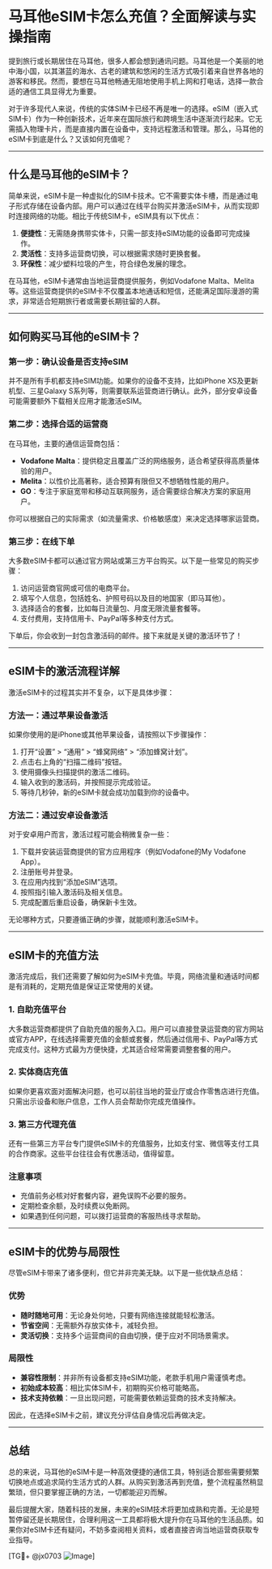 # 马耳他eSIM卡怎么充值？全面解读与实操指南

提到旅行或长期居住在马耳他，很多人都会想到通讯问题。马耳他是一个美丽的地中海小国，以其湛蓝的海水、古老的建筑和悠闲的生活方式吸引着来自世界各地的游客和移民。然而，要想在马耳他畅通无阻地使用手机上网和打电话，选择一款合适的通信工具显得尤为重要。

对于许多现代人来说，传统的实体SIM卡已经不再是唯一的选择。eSIM（嵌入式SIM卡）作为一种创新技术，近年来在国际旅行和跨境生活中逐渐流行起来。它无需插入物理卡片，而是直接内置在设备中，支持远程激活和管理。那么，马耳他的eSIM卡到底是什么？又该如何充值呢？

---

## 什么是马耳他的eSIM卡？

简单来说，eSIM卡是一种虚拟化的SIM卡技术。它不需要实体卡槽，而是通过电子形式存储在设备内部。用户可以通过在线平台购买并激活eSIM卡，从而实现即时连接网络的功能。相比于传统SIM卡，eSIM具有以下优点：

1. **便捷性**：无需随身携带实体卡，只需一部支持eSIM功能的设备即可完成操作。
2. **灵活性**：支持多运营商切换，可以根据需求随时更换套餐。
3. **环保性**：减少塑料垃圾的产生，符合绿色发展的理念。

在马耳他，eSIM卡通常由当地运营商提供服务，例如Vodafone Malta、Melita等。这些运营商提供的eSIM卡不仅覆盖本地通话和短信，还能满足国际漫游的需求，非常适合短期旅行者或需要长期驻留的人群。

---

## 如何购买马耳他的eSIM卡？

### 第一步：确认设备是否支持eSIM
并不是所有手机都支持eSIM功能。如果你的设备不支持，比如iPhone XS及更新机型、三星Galaxy S系列等，则需要联系运营商进行确认。此外，部分安卓设备可能需要额外下载相关应用才能激活eSIM。

### 第二步：选择合适的运营商
在马耳他，主要的通信运营商包括：
- **Vodafone Malta**：提供稳定且覆盖广泛的网络服务，适合希望获得高质量体验的用户。
- **Melita**：以性价比高著称，适合预算有限但又不想牺牲性能的用户。
- **GO**：专注于家庭宽带和移动互联网服务，适合需要综合解决方案的家庭用户。

你可以根据自己的实际需求（如流量需求、价格敏感度）来决定选择哪家运营商。

### 第三步：在线下单
大多数eSIM卡都可以通过官方网站或第三方平台购买。以下是一些常见的购买步骤：
1. 访问运营商官网或可信的电商平台。
2. 填写个人信息，包括姓名、护照号码以及目的地国家（即马耳他）。
3. 选择适合的套餐，比如每日流量包、月度无限流量套餐等。
4. 支付费用，支持信用卡、PayPal等多种支付方式。

下单后，你会收到一封包含激活码的邮件。接下来就是关键的激活环节了！

---

## eSIM卡的激活流程详解

激活eSIM卡的过程其实并不复杂，以下是具体步骤：

### 方法一：通过苹果设备激活
如果你使用的是iPhone或其他苹果设备，请按照以下步骤操作：
1. 打开“设置” > “通用” > “蜂窝网络” > “添加蜂窝计划”。
2. 点击右上角的“扫描二维码”按钮。
3. 使用摄像头扫描提供的激活二维码。
4. 输入收到的激活码，并按照提示完成验证。
5. 等待几秒钟，新的eSIM卡就会成功加载到你的设备中。

### 方法二：通过安卓设备激活
对于安卓用户而言，激活过程可能会稍微复杂一些：
1. 下载并安装运营商提供的官方应用程序（例如Vodafone的My Vodafone App）。
2. 注册账号并登录。
3. 在应用内找到“添加eSIM”选项。
4. 按照指引输入激活码及相关信息。
5. 完成配置后重启设备，确保新卡生效。

无论哪种方式，只要遵循正确的步骤，就能顺利激活eSIM卡。

---

## eSIM卡的充值方法

激活完成后，我们还需要了解如何为eSIM卡充值。毕竟，网络流量和通话时间都是有消耗的，定期充值是保证正常使用的关键。

### 1. 自助充值平台
大多数运营商都提供了自助充值的服务入口。用户可以直接登录运营商的官方网站或官方APP，在线选择需要充值的金额或套餐，然后通过信用卡、PayPal等方式完成支付。这种方式最为方便快捷，尤其适合经常需要调整套餐的用户。

### 2. 实体商店充值
如果你更喜欢面对面解决问题，也可以前往当地的营业厅或合作零售店进行充值。只需出示设备和账户信息，工作人员会帮助你完成充值操作。

### 3. 第三方代理充值
还有一些第三方平台专门提供eSIM卡的充值服务，比如支付宝、微信等支付工具的合作商家。这些平台往往会有优惠活动，值得留意。

### 注意事项
- 充值前务必核对好套餐内容，避免误购不必要的服务。
- 定期检查余额，及时续费以免断网。
- 如果遇到任何问题，可以拨打运营商的客服热线寻求帮助。

---

## eSIM卡的优势与局限性

尽管eSIM卡带来了诸多便利，但它并非完美无缺。以下是一些优缺点总结：

### 优势
- **随时随地可用**：无论身处何地，只要有网络连接就能轻松激活。
- **节省空间**：无需额外存放实体卡，减轻负担。
- **灵活切换**：支持多个运营商间的自由切换，便于应对不同场景需求。

### 局限性
- **兼容性限制**：并非所有设备都支持eSIM功能，老款手机用户需谨慎考虑。
- **初始成本较高**：相比实体SIM卡，初期购买价格可能略高。
- **技术支持依赖**：一旦出现问题，可能需要依赖运营商的技术支持解决。

因此，在选择eSIM卡之前，建议充分评估自身情况后再做决定。

---

## 总结

总的来说，马耳他的eSIM卡是一种高效便捷的通信工具，特别适合那些需要频繁切换地点或追求简约生活方式的人群。从购买到激活再到充值，整个流程虽然稍显繁琐，但只要掌握正确的方法，一切都能迎刃而解。

最后提醒大家，随着科技的发展，未来的eSIM技术将更加成熟和完善。无论是短暂停留还是长期居住，合理利用这一工具都将极大提升你在马耳他的生活品质。如果你对eSIM卡还有疑问，不妨多查阅相关资料，或者直接咨询当地运营商获取专业指导。

[TG💪+ @jx0703 ![Image](https://github.com/user-attachments/assets/dbca1d08-cadb-493c-b0ec-ad6f7a83f270)]